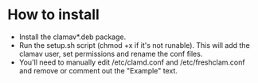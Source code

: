 # How to install

* Install the clamav*.deb package.
* Run the setup.sh script (chmod +x if it's not runable). This will add
the clamav user, set permissions and rename the conf files.
* You'll need to manually edit /etc/clamd.conf and /etc/freshclam.conf and remove or comment out
the "Example" text.
